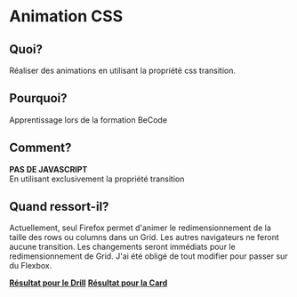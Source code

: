 # Animation CSS

## Quoi?
Réaliser des animations en utilisant la propriété css transition.

## Pourquoi?
Apprentissage lors de la formation BeCode

## Comment?
__PAS DE JAVASCRIPT__ <br>
En utilisant exclusivement la propriété transition<br>

## Quand ressort-il?
Actuellement, seul Firefox permet d'animer le redimensionnement de la taille des rows ou columns dans un Grid.
Les autres navigateurs ne feront aucune transition. Les changements seront immédiats pour le redimensionnement de Grid.
J'ai été obligé de tout modifier pour passer sur du Flexbox.

[__Résultat pour le Drill__](https://delahayjoann.github.io/becode-animation-css/drill/)
[__Résultat pour la Card__](https://delahayjoann.github.io/becode-animation-css/card/)
